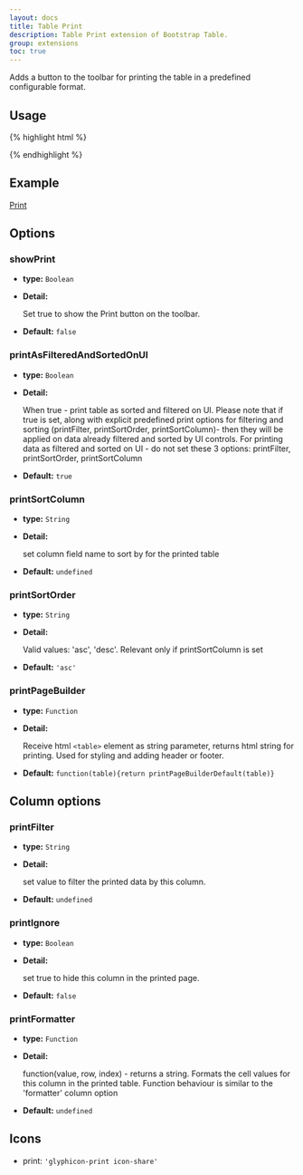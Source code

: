 ```yaml
---
layout: docs
title: Table Print
description: Table Print extension of Bootstrap Table.
group: extensions
toc: true
---
```


Adds a button to the toolbar for printing the table in a predefined configurable format.

## Usage

{% highlight html %}
<script src="extensions/print/bootstrap-table-print.js"></script>
{% endhighlight %}

## Example

[Print](https://examples.bootstrap-table.com/#extensions/print.html)

## Options

### showPrint

- **type:** `Boolean`

- **Detail:**

   Set true to show the Print button on the toolbar.

- **Default:** `false`

### printAsFilteredAndSortedOnUI

- **type:** `Boolean`

- **Detail:**

   When true - print table as sorted and filtered on UI. Please note that if true is set, along with explicit predefined print options for filtering and sorting (printFilter, printSortOrder, printSortColumn)- then they will be applied on data already filtered and sorted by UI controls. For printing data as filtered and sorted on UI - do not set these 3 options: printFilter, printSortOrder, printSortColumn

- **Default:** `true`

### printSortColumn

- **type:** `String`

- **Detail:**

   set column field name to sort by for the printed table

- **Default:** `undefined`

### printSortOrder

- **type:** `String`

- **Detail:**

   Valid values: 'asc', 'desc'. Relevant only if printSortColumn is set

- **Default:** `'asc'`

### printPageBuilder

- **type:** `Function`

- **Detail:**

   Receive html `<table>` element as string parameter, returns html string for printing. Used for styling and adding header or footer.

- **Default:** `function(table){return printPageBuilderDefault(table)}`

## Column options

### printFilter

- **type:** `String`

- **Detail:**

   set value to filter the printed data by this column.

- **Default:** `undefined`

### printIgnore

- **type:** `Boolean`

- **Detail:**

   set true to hide this column in the printed page.

- **Default:** `false`

### printFormatter

- **type:** `Function`

- **Detail:**

   function(value, row, index) - returns a string. Formats the cell values for this column in the printed table. Function behaviour is similar to the 'formatter' column option

- **Default:** `undefined`

## Icons

* print: `'glyphicon-print icon-share'`
